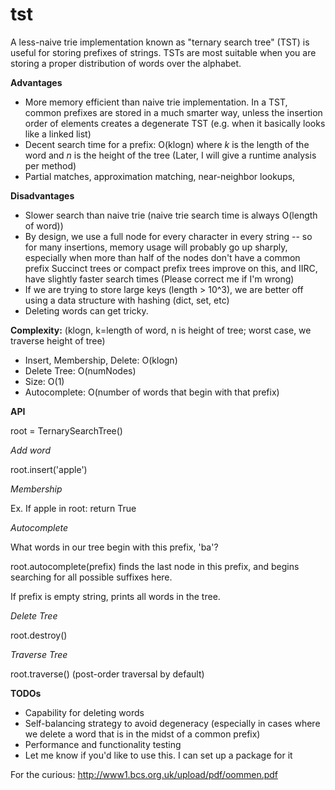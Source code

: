 tst
===

A less-naive trie implementation known as "ternary search tree" (TST) is useful for storing prefixes of strings. TSTs are most suitable when you are storing a proper distribution of words over the alphabet.


**Advantages**

* More memory efficient than naive trie implementation. In a TST, common prefixes are stored in a much smarter way, unless the insertion order of elements creates a degenerate TST (e.g. when it basically looks like a linked list)
* Decent search time for a prefix: O(klogn) where *k* is the length of the word and *n* is the height of the tree (Later, I will give a runtime analysis per method)
* Partial matches, approximation matching, near-neighbor lookups, 

**Disadvantages**

* Slower search than naive trie (naive trie search time is always O(length of word))
* By design, we use a full node for every character in every string -- so for many insertions, memory usage will probably go up sharply, especially when more than half of the nodes don't have a common prefix  Succinct trees or compact prefix trees improve on this, and IIRC, have slightly faster search times (Please correct me if I'm wrong)
* If we are trying to store large keys (length > 10^3), we are better off using a data structure with hashing (dict, set, etc)
* Deleting words can get tricky.

**Complexity:**
(klogn, k=length of word, n is height of tree; worst case, we traverse height of tree)
- Insert, Membership, Delete: O(klogn)
- Delete Tree: O(numNodes)
- Size: O(1)
- Autocomplete: O(number of words that begin with that prefix)

**API**

root = TernarySearchTree()

*Add word*

root.insert('apple')

*Membership*

Ex.
If apple in root: return True

*Autocomplete*

What words in our tree begin with this prefix, 'ba'?

root.autocomplete(prefix) finds the last node in this prefix, and begins searching for all possible suffixes here.

If prefix is empty string, prints all words in the tree.

*Delete Tree*

root.destroy()

*Traverse Tree*

root.traverse() (post-order traversal by default)

**TODOs**

- Capability for deleting words
- Self-balancing strategy to avoid degeneracy (especially in cases where we delete a word that is in the midst of a common prefix)
- Performance and functionality testing
- Let me know if you'd like to use this. I can set up a package for it

For the curious:
http://www1.bcs.org.uk/upload/pdf/oommen.pdf
